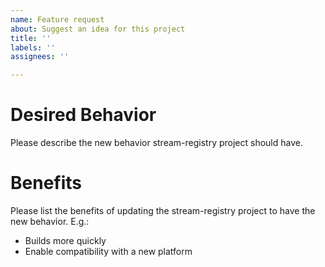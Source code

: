 ```yaml
---
name: Feature request
about: Suggest an idea for this project
title: ''
labels: ''
assignees: ''

---
```


Desired Behavior
==============================

Please describe the new behavior stream-registry project should have.

Benefits
==============================

Please list the benefits of updating the stream-registry project 
to have the new behavior. E.g.:

* Builds more quickly
* Enable compatibility with a new platform
